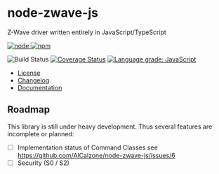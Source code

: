 # node-zwave-js

Z-Wave driver written entirely in JavaScript/TypeScript

[![node](https://img.shields.io/node/v/zwave-js.svg) ![npm](https://img.shields.io/npm/v/zwave-js.svg)](https://www.npmjs.com/package/zwave-js)

![Build Status](https://action-badges.now.sh/AlCalzone/node-zwave-js)
[![Coverage Status](https://img.shields.io/coveralls/github/AlCalzone/node-zwave-js.svg)](https://coveralls.io/github/AlCalzone/node-zwave-js)
[![Language grade: JavaScript](https://img.shields.io/lgtm/grade/javascript/g/AlCalzone/node-zwave-js.svg?logo=lgtm&logoWidth=18)](https://lgtm.com/projects/g/AlCalzone/node-zwave-js/context:javascript)

-   [License](LICENSE)
-   [Changelog](CHANGELOG.md)
-   [Documentation](https://github.com/AlCalzone/node-zwave-js/wiki)

## Roadmap

This library is still under heavy development. Thus several features are incomplete or planned:

-   [ ] Implementation status of Command Classes see https://github.com/AlCalzone/node-zwave-js/issues/6
-   [ ] Security (S0 / S2)

<!--
TODO: Move all this to the documentation
## Development

This project requires a lot of boilerplate code. To help creating it, we use the project snippets extension for VSCode.

When making changes or adding tests, make sure they run with `npm t`.

### Implementing a Command Class

1. Create a file in `src/lib/commandclass/` named `<cc-name>CC.ts`
1. Generate the basic structure of the Command Class with the `zwcc` snippet.
1. For each command the Command Class implements, use the `zwcccmd` snippet to generate and implement the command structure.

    - The command should be named `<cc-name>CC<command-name>`, where `<command-name>` is the name of the command as defined in the `<cc-name>Commands` enumeration.
    - The `<cc-name>CC<command-name>Options` interface and the `serialize()` override are only necessary if the command is meant to be sent. Use `CCCommandOptions` if the command accepts no extra parameters.
    - For commands that are only meant to be received (i.e. `XYZReport`), you should use the `zwccreport` snippet instead.

1. Add tests in `<cc-name>CC.test.ts`

You can check which command classes are missing in https://github.com/AlCalzone/node-zwave-js/issues/6.

### Implementing a message class

1. Create a file in `src/lib/driver/` or `src/lib/controller` (depending on where it belongs) named `<function-id>Messages.ts`
1. Generate the basic structure of the message class with the `zwmsg` snippet. Depending on the message, a `Request` and/or a `Response` may be necessary
1. Implement the possible constructor signatures
1. Implement `serialize` for all commands we can send
1. Implement `deserialize` for all commands we can decode
1. Add tests in `<function-id>Messages.test.ts`
    - The `zwmsgtest` snippet contains the basic test structure, which must be provided at least
    - Add additional tests as necessary

### Test run

0. Enable sourceMaps in `tsconfig.json` if required
1. Build the project with `npm run build` or uncomment the build step in `.vscode/launch.json`
1. Edit `test/run.js` as necessary
1. Press <kbd>F5</kbd>
-->
